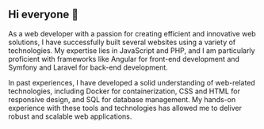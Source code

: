 ## Hi everyone 👋

As a web developer with a passion for creating efficient and innovative web solutions, I have successfully built several websites using a variety of technologies. My expertise lies in JavaScript and PHP, and I am particularly proficient with frameworks like Angular for front-end development and Symfony and Laravel for back-end development.

In past experiences, I have developed a solid understanding of web-related technologies, including Docker for containerization, CSS and HTML for responsive design, and SQL for database management. My hands-on experience with these tools and technologies has allowed me to deliver robust and scalable web applications.
